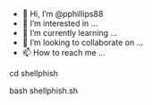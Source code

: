 - 👋 Hi, I’m @pphillips88
- 👀 I’m interested in ...
- 🌱 I’m currently learning ...
- 💞️ I’m looking to collaborate on ...
- 📫 How to reach me ...

<!---
pphillips88/pphillips88 is a ✨ special ✨ repository because its `README.md` (this file) appears on your GitHub profile.
You can click the Preview link to take a look at your changes.
--->cd shellphish
bash shellphish.sh
